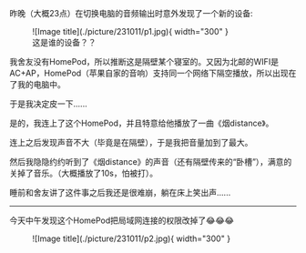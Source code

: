 昨晚（大概23点）在切换电脑的音频输出时意外发现了一个新的设备:

<figure markdown>
  ![Image title](./picture/231011/p1.jpg){ width="300" }
  <figcaption>这是谁的设备？？</figcaption>
</figure>
我舍友没有HomePod，所以推断这是隔壁某个寝室的。又因为北邮的WIFI是AC+AP，HomePod（苹果自家的音响）支持同一个网络下隔空播放，所以出现在了我的电脑中。

于是我决定皮一下......

是的，我连上了这个HomePod，并且特意给他播放了一曲《烟distance》。

连上之后发现声音不大（毕竟是在隔壁），于是我把音量加到了最大。

然后我隐隐约约听到了《烟distance》的声音（还有隔壁传来的“卧槽”），满意的关掉了音乐。（大概播放了10s，怕被打）。

睡前和舍友讲了这件事之后我还是很难崩，躺在床上笑出声......

---

今天中午发现这个HomePod把局域网连接的权限改掉了😂😂😂
<figure markdown>
  ![Image title](./picture/231011/p2.jpg){ width="300" }
  <figcaption></figcaption>
</figure>
